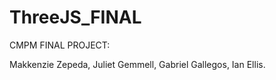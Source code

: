 # ThreeJS_FINAL
 CMPM FINAL PROJECT:
 
Makkenzie Zepeda, Juliet Gemmell, Gabriel Gallegos, Ian Ellis.
